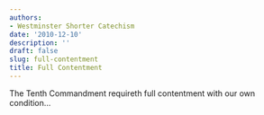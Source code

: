 ```yaml
---
authors:
- Westminster Shorter Catechism
date: '2010-12-10'
description: ''
draft: false
slug: full-contentment
title: Full Contentment
---
```

The Tenth Commandment requireth full contentment with our own condition...



